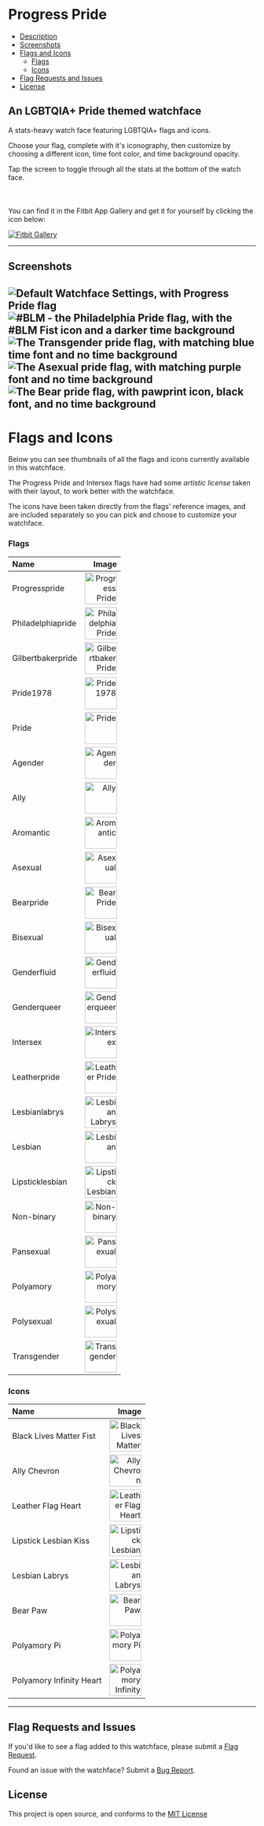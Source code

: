 # Progress Pride
  - [Description](#an-lgbtqia-pride-themed-watchface)
  - [Screenshots](#screenshots)
  - [Flags and Icons](#flags-and-icons)
    - [Flags](#flags)
    - [Icons](#icons)
  - [Flag Requests and Issues](#flag-requests-and-issues)
  - [License](#license)

An LGBTQIA+ Pride themed watchface
---

A stats-heavy watch face featuring LGBTQIA+ flags and icons.

Choose your flag, complete with it's iconography, then customize by choosing a different icon, time font color, and time background opacity.

Tap the screen to toggle through all the stats at the bottom of the watch face.
<br />
<br />
<br />
<br />
You can find it in the Fitbit App Gallery and get it for yourself by clicking the icon below:

[![Fitbit Gallery](https://img.shields.io/static/v1?logo=fitbit&label=Fitbit&message=Gallery&color=00B0B9&style=for-the-badge)](https://gallery.fitbit.com/details/2d371384-a08e-4181-994c-f7522f848807)

---
## Screenshots
![Default Watchface Settings, with Progress Pride flag](screenshots/default.png)
![#BLM - the Philadelphia Pride flag, with the #BLM Fist icon and a darker time background](screenshots/blm-darkerbg.png)
![The Transgender pride flag, with matching blue time font and no time background](screenshots/transgender-bluefont.png)
![The Asexual pride flag, with matching purple font and no time background](screenshots/ace-purplefont-24hr.png)
![The Bear pride flag, with pawprint icon, black font, and no time background](screenshots/bear-12hr.png)
---
# Flags and Icons
Below you can see thumbnails of all the flags and icons currently available in this watchface. 

The Progress Pride and Intersex flags have had some _artistic license_ taken with their layout, to work better with the watchface.

The icons have been taken directly from the flags' reference images, and are included separately so you can pick and choose to customize your watchface.

### Flags
| Name | Image |
| :--- | ---: |
| Progresspride | <img src="resources/flags/ProgressPride.png" width="65px" alt="Progress Pride" /> |
| Philadelphiapride | <img src="resources/flags/PhiladelphiaPride.png" width="65px" alt="Philadelphia Pride" /> |
| Gilbertbakerpride | <img src="resources/flags/GilbertBakerPride.png" width="65px" alt="Gilbertbaker Pride" /> |
| Pride1978 | <img src="resources/flags/Pride1978.png" width="65px" alt="Pride 1978" /> |
| Pride | <img src="resources/flags/Pride.png" width="65px" alt="Pride" /> |
| Agender | <img src="resources/flags/Agender.png" width="65px" alt="Agender" /> |
| Ally | <img src="resources/flags/Ally.png" width="65px" alt="Ally" /> |
| Aromantic | <img src="resources/flags/Aromantic.png" width="65px" alt="Aromantic" /> |
| Asexual | <img src="resources/flags/Asexual.png" width="65px" alt="Asexual" /> |
| Bearpride | <img src="resources/flags/BearPride.png" width="65px" alt="Bear Pride" /> |
| Bisexual | <img src="resources/flags/Bisexual.png" width="65px" alt="Bisexual" /> |
| Genderfluid | <img src="resources/flags/Genderfluid.png" width="65px" alt="Genderfluid" /> |
| Genderqueer | <img src="resources/flags/Genderqueer.png" width="65px" alt="Genderqueer" /> |
| Intersex | <img src="resources/flags/Intersex.png" width="65px" alt="Intersex" /> |
| Leatherpride | <img src="resources/flags/LeatherPride.png" width="65px" alt="Leather Pride" /> |
| Lesbianlabrys | <img src="resources/flags/LesbianLabrys.png" width="65px" alt="Lesbian Labrys" /> |
| Lesbian | <img src="resources/flags/Lesbian.png" width="65px" alt="Lesbian" /> |
| Lipsticklesbian | <img src="resources/flags/LipstickLesbian.png" width="65px" alt="Lipstick Lesbian" /> |
| Non-binary | <img src="resources/flags/Non-binary.png" width="65px" alt="Non-binary" /> |
| Pansexual | <img src="resources/flags/Pansexual.png" width="65px" alt="Pansexual" /> |
| Polyamory | <img src="resources/flags/Polyamory.png" width="65px" alt="Polyamory" /> |
| Polysexual | <img src="resources/flags/Polysexual.png" width="65px" alt="Polysexual" /> |
| Transgender | <img src="resources/flags/Transgender.png" width="65px" alt="Transgender" /> |

### Icons
| Name | Image |
| :--- | ---: |
| Black Lives Matter Fist | <img src="resources/icons/BLM.png" width="65px" alt="Black Lives Matter Fist" />|
| Ally Chevron | <img src="resources/icons/Ally.png" width="65px" alt="Ally Chevron" />|
| Leather Flag Heart | <img src="resources/icons/Heart.png" width="65px" alt="Leather Flag Heart" />|
| Lipstick Lesbian Kiss | <img src="resources/icons/Kiss.png" width="65px" alt="Lipstick Lesbian Kiss" />|
| Lesbian Labrys | <img src="resources/icons/Labrys.png" width="65px" alt="Lesbian Labrys" />|
| Bear Paw | <img src="resources/icons/Paw.png" width="65px" alt="Bear Paw" />|
| Polyamory Pi | <img src="resources/icons/Pi.png" width="65px" alt="Polyamory Pi" />|
| Polyamory Infinity Heart | <img src="resources/icons/InfinityHeart.png" width="65px" alt="Polyamory Infinity Heart" />|



---
## Flag Requests and Issues
If you'd like to see a flag added to this watchface, please submit a [Flag Request](https://github.com/bjhawk/fitbit-clockface-progress/issues/new?assignees=&labels=flag-request&template=flag-request.md&title=).

Found an issue with the watchface? Submit a [Bug Report](https://github.com/bjhawk/fitbit-clockface-progress/issues/new?assignees=&labels=bug&template=bug_report.md&title=).

## License
This project is open source, and conforms to the [MIT License](https://github.com/bjhawk/fitbit-clockface-progress/blob/main/LICENSE)